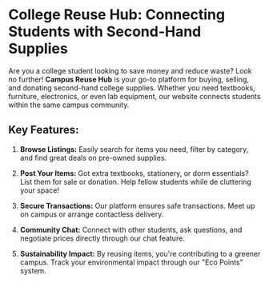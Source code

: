 # College Reuse Hub: Connecting Students with Second-Hand Supplies

Are you a college student looking to save money and reduce waste? Look no further! **Campus Reuse Hub** is your go-to platform for buying, selling, and donating second-hand college supplies. Whether you need textbooks, furniture, electronics, or even lab equipment, our website connects students within the same campus community.

## Key Features:

1. **Browse Listings:** Easily search for items you need, filter by category, and find great deals on pre-owned supplies.

2. **Post Your Items:** Got extra textbooks, stationery, or dorm essentials? List them for sale or donation. Help fellow students while de cluttering your space!

3. **Secure Transactions:** Our platform ensures safe transactions. Meet up on campus or arrange contactless delivery.

4. **Community Chat:** Connect with other students, ask questions, and negotiate prices directly through our chat feature.

5. **Sustainability Impact:** By reusing items, you're contributing to a greener campus. Track your environmental impact through our "Eco Points" system.